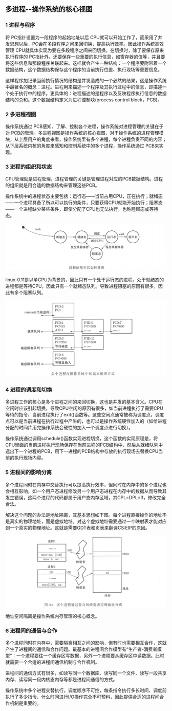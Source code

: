 ## 多进程--操作系统的核心视图

### 1 进程与程序

将 PC指针设置为一段程序的起始地址以后 CPU就可以开始工作了，而采用了并发思想以后，PC会在多段程序之间来回切换，提高执行效率。因此操作系统高效管理 CPU就具体实现为要在多段程序之间来回切换。在切换时，除了要保存原来执行程序的 PC指针外，还要保存一些重要的执行信息，如寄存器的值等，并且要将这些信息和那段程序关联起来。这样就会产生一种结构：一个程序要附带着一个数据结构，这个数据结构保存这个程序的当前执行位置、执行现场等重要信息。

这样程序加记录当前执行情况的结构是并发造成的一个必然的结果，这是操作系统中最著名的概念：进程。进程用来描述一个程序及其执行过程中的信息，即描述一个处于执行中的程序。更具体的：进程描述的是程序以及反映程序执行信息的数据结构的总和。这个数据结构定义为进程控制块(process control block，PCB)。

### 2 多进程视图

操作系统通过 PCB感知、了解、控制各个进程，操作系统对进程管理的关键在于对 PCB的管理。多进程视图是操作系统的核心视图，对于操作系统的进程管理模块，从上层用户的角度来看，操作系统里有多个进程，每个进程负责不同的内容；从下层系统内核的角度来感知和控制系统中的多个进程，操作系统通过 PCB来实现。

### 3 进程的组织和状态

CPU管理就是进程管理，进程管理的关键是管理进程对应的PCB数据结构。进程的组织就是用合适的数据结构来管理这些PCB。

操作系统中的进程状态主要包括：运行态——当前占用CPU，正在执行；就绪态——一个进程具备了所以可以执行的条件，只要获得CPU就能开始执行；阻塞态——一个进程缺少某些条件，即使分配了CPU也无法执行，也称睡眠态或等待态。

![alt](./pictures1/301.png)

linux-0.11是以单CPU为背景的，因此只有一个处于运行态的进程。处于就绪态的进程都是等待CPU，因此只有一个就绪态队列。导致进程阻塞的原因有很多，因此有多个阻塞队列。

![alt](./pictures1/302.png)

### 4 进程的调度和切换

多进程工作的核心是多个进程之间的来回切换，这也是并发的基本含义。CPU在空闲时应该引起切换，导致CPU空闲的原因有很多，如当前进程执行了需要CPU等待的指令、当前进程执行了exit()函数等。这些空闲点通常被称为调度点，调度点可以是当前进程在执行过程中产生的，也可以是操作系统硬性加入的（如给进程分配的时间片用完操作系统会硬性的加入一个调度点进行切换）。

操作系统通过调用schedule()函数实现进程切换，这个函数的实现原理是，将CPU里面的当前进程执行现场保存在当前进程的PCB结构中，然后从就绪队列中选出下一个进程的PCB，用下一进程的PCB结构中存放的执行现场去替换CPU当前的执行现场内容。

### 5 进程间的影响分离

多个进程同时在内存中交替执行可以提高执行效率，但同时在内存中的多个进程也会相互影响，如一个用户态进程修改另一个用户态进程在内存中的数据从而导致其发生错误，这两个进程的代码都属于用户态内存区域，其CPL=DPL=3，修改完全合法。

解决这个问题的办法是地址隔离，其基本思想如下图。每个进程直接操作的地址不是真实的物理地址，而是虚拟地址。对这个虚拟地址需要通过一个映射表才能对应到一个真实的物理地址。这就是需要GDT表和页表来翻译CS:EIP的原因。

![alt](./pictures1/303.png)

地址空间隔离是操作系统内存管理的核心概念。

### 6 进程间的通信与合作

多个进程同时在内存中，需要隔离相互之间的影响，但有时也需要相互合作，这就产生了进程间的通信和合作问题。最基本的进程间合作模型有“生产者-消费者模型”：一个进程要往一个缓存区写数据，另外一个进程要从缓存区中读数据。此时就需要一个合适的进程间通信机制与合作机制。

进程间的通信方式有很多，如读写同一个数据库、读写同一个文件、读写一段共享内存、读写同一段内核态内存等都是进程间通信的方式。

操作系统中多个进程交替执行，调度顺序不可控，每条指令执行多长时间、调度前执行了多少指令、什么时间进行I/O操作完全不可预料，因此提供合适的进程间合作机制是重要的。
